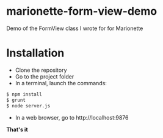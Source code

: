 # marionette-form-view-demo
Demo of the FormView class I wrote for for Marionette 


# Installation
* Clone the repository
* Go to the project folder
* In a terminal, launch the commands:
```bash
$ npm install
$ grunt
$ node server.js
```
* In a web browser, go to http://localhost:9876

__That's it__
